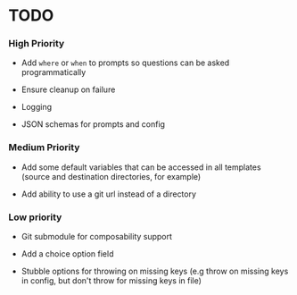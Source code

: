 # TODO

### High Priority

- Add `where` or `when` to prompts so questions can be asked programmatically

- Ensure cleanup on failure

- Logging

- JSON schemas for prompts and config

### Medium Priority

- Add some default variables that can be accessed in all templates (source and destination directories, for example)

- Add ability to use a git url instead of a directory


### Low priority

- Git submodule for composability support

- Add a choice option field

- Stubble options for throwing on missing keys (e.g throw on missing keys in config, but don't throw for missing keys in file)
